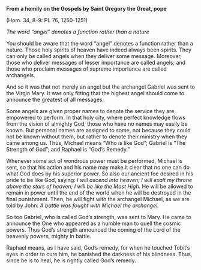 

**From a homily on the Gospels by Saint Gregory the Great, pope**

(Hom. 34, 8-9: PL 76, 1250-1251)

_The word “angel” denotes a function rather than a nature_

You should be aware that the word “angel” denotes a function rather than a nature. Those holy spirits of heaven have indeed always been spirits. They can only be called angels when they deliver some message. Moreover, those who deliver messages of lesser importance are called angels; and those who proclaim messages of supreme importance are called archangels.

And so it was that not merely an angel but the archangel Gabriel was sent to the Virgin Mary. It was only fitting that the highest angel should come to announce the greatest of all messages.

Some angels are given proper names to denote the service they are empowered to perform. In that holy city, where perfect knowledge flows from the vision of almighty God, those who have no names may easily be known. But personal names are assigned to some, not because they could not be known without them, but rather to denote their ministry when they came among us. Thus, Michael means “Who is like God”; Gabriel is “The Strength of God”; and Raphael is “God’s Remedy.”

Whenever some act of wondrous power must be performed, Michael is sent, so that his action and his name may make it clear that no one can do what God does by his superior power. So also our ancient foe desired in his pride to be like God, saying: _I will ascend into heaven; I will exalt my throne above the stars of heaven; I will be like the Most High._ He will be allowed to remain in power until the end of the world when he will be destroyed in the final punishment. Then, he will fight with the archangel Michael, as we are told by John: _A battle was fought with Michael the archangel._

So too Gabriel, who is called God’s strength, was sent to Mary. He came to announce the One who appeared as a humble man to quell the cosmic powers. Thus God’s strength announced the coming of the Lord of the heavenly powers, mighty in battle.

Raphael means, as I have said, God’s remedy, for when he touched Tobit’s eyes in order to cure him, he banished the darkness of his blindness. Thus, since he is to heal, he is rightly called God’s remedy.

